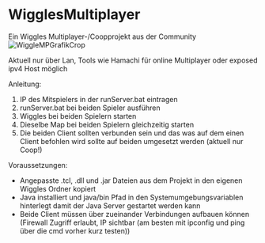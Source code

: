 # WigglesMultiplayer
Ein Wiggles Multiplayer-/Coopprojekt aus der Community
![WiggleMPGrafikCrop](https://github.com/itsme12345678910/WigglesMultiplayer/assets/119706537/65400d10-09e0-4ea3-b1c2-4263a7a56ebf)


Aktuell nur über Lan, Tools wie Hamachi für online Multiplayer oder exposed ipv4 Host möglich

Anleitung:
  1. IP des Mitspielers in der runServer.bat eintragen
  2. runServer.bat bei beiden Spieler ausführen
  3. Wiggles bei beiden Spielern starten
  4. Dieselbe Map bei beiden Spielern gleichzeitig starten
  5. Die beiden Client sollten verbunden sein und das was auf dem einen Client befohlen wird sollte auf beiden umgesetzt werden (aktuell nur Coop!) 

Voraussetzungen:
- Angepasste .tcl, .dll und .jar Dateien aus dem Projekt in den eigenen Wiggles Ordner kopiert
- Java installiert und java/bin Pfad in den Systemumgebungsvariablen hinterlegt damit der Java Server gestartet werden kann
- Beide Client müssen über zueinander Verbindungen aufbauen können (Firewall Zugriff erlaubt, IP sichtbar (am besten mit ipconfig und ping über die cmd vorher kurz testen))
